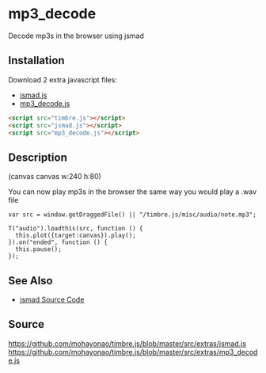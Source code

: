mp3_decode
==========
Decode mp3s in the browser using jsmad

## Installation

Download 2 extra javascript files:

- [jsmad.js](/timbre.js/src/extras/jsmad.js)
- [mp3_decode.js](/timbre.js/src/extras/mp3_decode.js)


```html
<script src="timbre.js"></script>
<script src="jsmad.js"></script>
<script src="mp3_decode.js"></script>
```


## Description ##

(canvas canvas w:240 h:80)

You can now play mp3s in the browser the same way you would play a .wav file

```timbre
var src = window.getDraggedFile() || "/timbre.js/misc/audio/note.mp3";

T("audio").loadthis(src, function () {
  this.plot({target:canvas}).play();
}).on("ended", function () {
  this.pause();
});
```


## See Also ##

- [jsmad Source Code](https://github.com/audiocogs/jsmad/)


## Source ##

https://github.com/mohayonao/timbre.js/blob/master/src/extras/jsmad.js
https://github.com/mohayonao/timbre.js/blob/master/src/extras/mp3_decode.js


<script src="/timbre.js/src/extras/min/jsmad.min.js"></script>
<script src="/timbre.js/src/extras/min/mp3_decode.min.js"></script>
